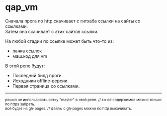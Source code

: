 # qap_vm
Сначала прога по http скачивает с гитхаба ссылки на сайты со ссылками.  
Затем она скачивает с этих сайтов ссылки.

На любой стадии по ссылке может быть что-то из:
 * пачка ссылок
 * маш.код для vm  

В этой репе будут:
 * Последний билд проги
 * Исходники offline-версии.
 * Первая страница со ссылками.

---
<sub>решил не использовать ветку "master" в этой репе. // т.к её содержимое можно только по https забрать.  
всё будет на gh-pages. // файлы с gh-pages можно по http выкачивать.</sub>
